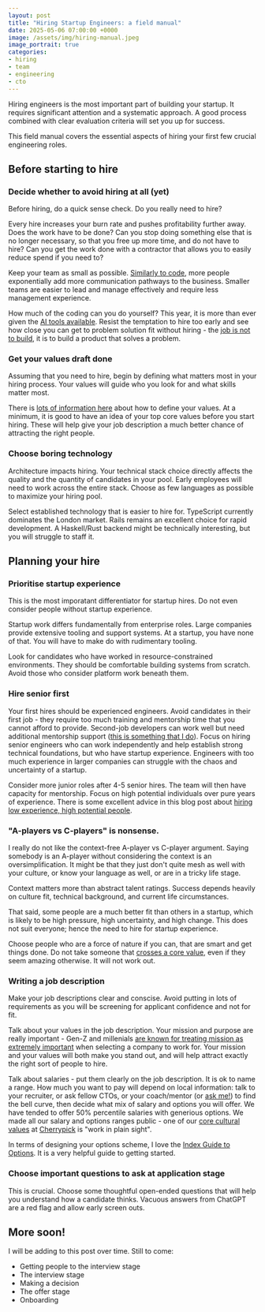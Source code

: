 ```yaml
---
layout: post
title: "Hiring Startup Engineers: a field manual"
date: 2025-05-06 07:00:00 +0000
image: /assets/img/hiring-manual.jpeg
image_portrait: true
categories:
- hiring
- team
- engineering
- cto
---
```


Hiring engineers is the most important part of building your startup. It requires significant attention and a systematic approach. A good process combined with clear evaluation criteria will set you up for success.

This field manual covers the essential aspects of hiring your first few crucial engineering roles.

<!--more-->

## Before starting to hire

### Decide whether to avoid hiring at all (yet)

Before hiring, do a quick sense check. Do you really need to hire?

Every hire increases your burn rate and pushes profitability further away. Does the work have to be done? Can you stop doing something else that is no longer necessary, so that you free up more time, and do not have to hire? Can you get the work done with a contractor that allows you to easily reduce spend if you need to?

Keep your team as small as possible. [Similarly to code](/your-code-is-a-liability), more people exponentially add more communication pathways to the business. Smaller teams are easier to lead and manage effectively and require less management experience.

How much of the coding can you do yourself? This year, it is more than ever given the [AI tools available](/coding-with-ai). Resist the temptation to hire too early and see how close you can get to problem solution fit without hiring - the [job is not to build](/the-job-is-not-to-build), it is to build a product that solves a problem.

### Get your values draft done

Assuming that you need to hire, begin by defining what matters most in your hiring process. Your values will guide who you look for and what skills matter most.

There is [lots of information here](/how-to-avoid-bad-startup-culture) about how to define your values. At a minimum, it is good to have an idea of your top core values before you start hiring. These will help give your job description a much better chance of attracting the right people.

### Choose boring technology

Architecture impacts hiring. Your technical stack choice directly affects the quality and the quantity of candidates in your pool. Early employees will need to work across the entire stack. Choose as few languages as possible to maximize your hiring pool.

Select established technology that is easier to hire for. TypeScript currently dominates the London market. Rails remains an excellent choice for rapid development. A Haskell/Rust backend might be technically interesting, but you will struggle to staff it.

## Planning your hire

### Prioritise startup experience

This is the most imporatant differentiator for startup hires. Do not even consider people without startup experience.

Startup work differs fundamentally from enterprise roles. Large companies provide extensive tooling and support systems. At a startup, you have none of that. You will have to make do with rudimentary tooling.

Look for candidates who have worked in resource-constrained environments. They should be comfortable building systems from scratch. Avoid those who consider platform work beneath them.

### Hire senior first

Your first hires should be experienced engineers. Avoid candidates in their first job - they require too much training and mentorship time that you cannot afford to provide. Second-job developers can work well but need additional mentorship support ([this is something that I do](/coaching)). Focus on hiring senior engineers who can work independently and help establish strong technical foundations, but who have startup experience. Engineers with too much experience in larger companies can struggle with the chaos and uncertainty of a startup.

Consider more junior roles after 4-5 senior hires. The team will then have capacity for mentorship. Focus on high potential individuals over pure years of experience. There is some excellent advice in this blog post about [hiring low experience, high potential people](https://worktopia.substack.com/p/how-to-hire-low-experience-high-potential).

### "A-players vs C-players" is nonsense.

I really do not like the context-free A-player vs C-player argument. Saying somebody is an A-player without considering the context is an oversimplification. It might be that they just don't quite mesh as well with your culture, or know your language as well, or are in a tricky life stage.

Context matters more than abstract talent ratings. Success depends heavily on culture fit, technical background, and current life circumstances.

That said, some people are a much better fit than others in a startup, which is likely to be high pressure, high uncertainty, and high change. This does not suit everyone; hence the need to hire for startup experience.

Choose people who are a force of nature if you can, that are smart and get things done. Do not take someone that [crosses a core value](/how-to-avoid-bad-startup-culture), even if they seem amazing otherwise. It will not work out.

### Writing a job description

Make your job descriptions clear and conscise. Avoid putting in lots of requirements as you will be screening for applicant confidence and not for fit.

Talk about your values in the job description. Your mission and purpose are really important - Gen-Z and millenials [are known for treating mission as extremely important](https://www.deloitte.com/uk/en/about/press-room/deloitte-genz-and-millennial-survey-uk-genzs-and-millennials-reject-employers-who-dont-align-with-their-values.html) when selecting a company to work for.  Your mission and your values will both make you stand out, and will help attract exactly the right sort of people to hire.

Talk about salaries - put them clearly on the job description. It is ok to name a range. How much you want to pay will depend on local information: talk to your recruiter, or ask fellow CTOs, or your coach/mentor (or [ask me!](/services)) to find the bell curve, then decide what mix of salary and options you will offer. We have tended to offer 50% percentile salaries with generious options. We made all our salary and options ranges public - one of our [core cultural values](/how-to-avoid-bad-startup-culture) at [Cherrypick](https://cherrypick.co) is "work in plain sight".

In terms of designing your options scheme, I love the [Index Guide to Options](https://www.indexventures.com/rewarding-talent/). It is a very helpful guide to getting started.

### Choose important questions to ask at application stage

This is crucial. Choose some thoughtful open-ended questions that will help you understand how a candidate thinks. Vacuous answers from ChatGPT are a red flag and allow early screen outs.


## More soon!

I will be adding to this post over time. Still to come:

- Getting people to the interview stage
- The interview stage
- Making a decision
- The offer stage
- Onboarding
